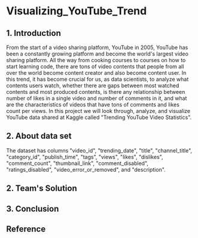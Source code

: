 # Visualizing_YouTube_Trend

## 1. Introduction
From the start of a video sharing platform, YouTube in 2005, YouTube has been a constantly growing platform and become the world's largest video sharing platform. All the way from cooking courses to courses on how to start learning code, there are tons of video contents that people from all over the world become content creator and also become content user. In this trend, it has become crucial for us, as data scientists, to analyze what contents users watch, whether there are gaps between most watched contents and most produced contents, is there any relationship between number of likes in a single video and number of comments in it, and what are the characteristics of videos that have tons of comments and likes count per views. In this project we will look through, analyze, and visualize YouTube data shared at Kaggle called "Trending YouTube Video Statistics".

## 2. About data set
The dataset has columns "video_id", "trending_date", "title", "channel_title", "category_id", "publish_time", "tags", "views", "likes", "dislikes", "comment_count", "thumbnail_link", "comment_disabled", "ratings_disabled", "video_error_or_removed", and "description".

## 2. Team's Solution

## 3. Conclusion

## Reference
